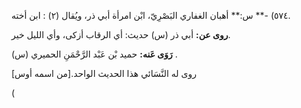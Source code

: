 ٥٧٤) -** س:** أهبان الغفاري البَصْرِيّ، ابْن امرأة أبي ذر، ويُقال (٢) : ابن أخته.

**روى عن:** أبي ذر (س) حديث: أي الرقاب أزكى، وأي الليل خير.

**رَوَى عَنه:** حميد بْن عَبْد الرَّحْمَنِ الحميري (س) .

روى له النَّسَائي هذا الحديث الواحد.[من اسمه أوس]

(